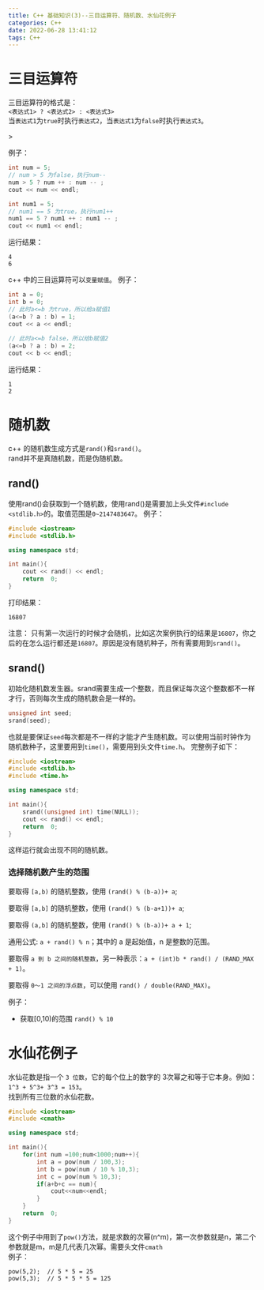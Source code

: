 ```yaml
---
title: C++ 基础知识(3)--三目运算符、随机数、水仙花例子
categories: C++
date: 2022-06-28 13:41:12
tags: C++
---
```

<script type="text/javascript" src="/js/bai.js"></script>

# 三目运算符
三目运算符的格式是：  
`<表达式1> ? <表达式2> : <表达式3>`  
当`表达式1`为`true`时执行`表达式2`，当`表达式1`为`false`时执行`表达式3`。 
<!-- more -->> 
例子：
```c++
int num = 5;
// num > 5 为false，执行num--
num > 5 ? num ++ : num -- ;
cout << num << endl;

int num1 = 5;
// num1 == 5 为true，执行num1++
num1 == 5 ? num1 ++ : num1 -- ;
cout << num1 << endl;
```
运行结果：
```
4
6
```
c++ 中的三目运算符可以`变量赋值`。
例子：
```c++
int a = 0;
int b = 0;
// 此时a<=b 为true，所以给a赋值1
(a<=b ? a : b) = 1;
cout << a << endl;
    
// 此时a<=b false，所以给b赋值2
(a<=b ? a : b) = 2;
cout << b << endl;
```
运行结果：
```
1
2
```

# 随机数
c++ 的随机数生成方式是`rand()`和`srand()`。  
rand并不是真随机数，而是伪随机数。  
## rand()
使用rand()会获取到一个随机数，使用rand()是需要加上头文件`#include <stdlib.h>`的。取值范围是`0~2147483647`。
例子：
```c++
#include <iostream>
#include <stdlib.h>

using namespace std;

int main(){
    cout << rand() << endl;
    return  0;
}

```
打印结果：
```
16807
```
注意： 只有第一次运行的时候才会随机，比如这次案例执行的结果是`16807`，你之后的在怎么运行都还是`16807`。原因是没有随机种子，所有需要用到`srand()`。
## srand()
初始化随机数发生器。srand需要生成一个整数，而且保证每次这个整数都不一样才行，否则每次生成的随机数会是一样的。
```c++
unsigned int seed;
srand(seed);
```
也就是要保证`seed`每次都是不一样的才能才产生随机数。可以使用当前时钟作为随机数种子，这里要用到`time()`，需要用到头文件`time.h`。
完整例子如下：
```c++
#include <iostream>
#include <stdlib.h>
#include <time.h>

using namespace std;

int main(){
    srand((unsigned int) time(NULL));
    cout << rand() << endl;
    return  0;
}
```
这样运行就会出现不同的随机数。  

### 选择随机数产生的范围
要取得 `[a,b)` 的随机整数，使用 `(rand() % (b-a))+ a`;

要取得 `[a,b]` 的随机整数，使用 `(rand() % (b-a+1))+ a`;

要取得 `(a,b]` 的随机整数，使用 `(rand() % (b-a))+ a + 1`;

通用公式: `a + rand() % n`；其中的 a 是起始值，n 是整数的范围。

要取得 `a 到 b 之间的随机整数`，另一种表示：`a + (int)b * rand() / (RAND_MAX + 1)`。

要取得 `0～1 之间的浮点数`，可以使用 `rand() / double(RAND_MAX)`。

例子：
- 获取[0,10)的范围
`rand() % 10`

# 水仙花例子
水仙花数是指一个 `3 位数`，它的每个位上的数字的 3次幂之和等于它本身。例如：`1^3 + 5^3+ 3^3 = 153`。  
找到所有三位数的水仙花数。  
```c++
#include <iostream>
#include <cmath>

using namespace std;

int main(){
    for(int num =100;num<1000;num++){
        int a = pow(num / 100,3);
        int b = pow(num / 10 % 10,3);
        int c = pow(num % 10,3);
        if(a+b+c == num){
            cout<<num<<endl;
        }
    }
    return  0;
}
```
这个例子中用到了`pow()`方法，就是求数的次幂(n^m)，第一次参数就是n，第二个参数就是m，m是几代表几次幂。需要头文件`cmath`  
例子：
```
pow(5,2);  // 5 * 5 = 25
pow(5,3);  // 5 * 5 * 5 = 125
```
